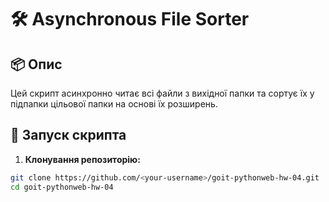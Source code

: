 # 🛠️ Asynchronous File Sorter

## 📦 Опис

Цей скрипт асинхронно читає всі файли з вихідної папки та сортує їх у підпапки цільової папки на основі їх розширень.

## 🚀 Запуск скрипта

1. **Клонування репозиторію:**
```bash
git clone https://github.com/<your-username>/goit-pythonweb-hw-04.git
cd goit-pythonweb-hw-04
